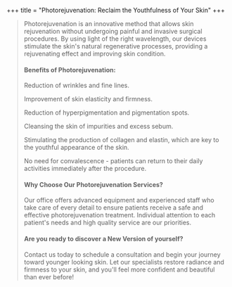 +++
title = "Photorejuvenation: Reclaim the Youthfulness of Your Skin"
+++

>Photorejuvenation is an innovative method that allows skin rejuvenation without undergoing painful and invasive surgical procedures. By using light of the right wavelength, our devices stimulate the skin's natural regenerative processes, providing a rejuvenating effect and improving skin condition.  
>
>#### Benefits of Photorejuvenation:
>Reduction of wrinkles and fine lines. 
>
>Improvement of skin elasticity and firmness. 
>
>Reduction of hyperpigmentation and pigmentation spots. 
>
>Cleansing the skin of impurities and excess sebum. 
>
>Stimulating the production of collagen and elastin, which are key to the youthful appearance of the skin. 
>
>No need for convalescence - patients can return to their daily activities immediately after the procedure. 
>
>#### Why Choose Our Photorejuvenation Services? 
>Our office offers advanced equipment and experienced staff who take care of every detail to ensure patients receive a safe and effective photorejuvenation treatment. Individual attention to each patient's needs and high quality service are our priorities. 
>
>#### Are you ready to discover a New Version of yourself? 
>Contact us today to schedule a consultation and begin your journey toward younger looking skin. Let our specialists restore radiance and firmness to your skin, and you'll feel more confident and beautiful than ever before! 